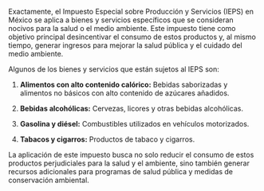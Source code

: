 Exactamente, el Impuesto Especial sobre Producción y Servicios (IEPS) en México se aplica a bienes y servicios específicos que se consideran nocivos para la salud o el medio ambiente. Este impuesto tiene como objetivo principal desincentivar el consumo de estos productos y, al mismo tiempo, generar ingresos para mejorar la salud pública y el cuidado del medio ambiente.

Algunos de los bienes y servicios que están sujetos al IEPS son:

1. **Alimentos con alto contenido calórico:** Bebidas saborizadas y alimentos no básicos con alto contenido de azúcares añadidos.

2. **Bebidas alcohólicas:** Cervezas, licores y otras bebidas alcohólicas.

3. **Gasolina y diésel:** Combustibles utilizados en vehículos motorizados.

4. **Tabacos y cigarros:** Productos de tabaco y cigarros.

La aplicación de este impuesto busca no solo reducir el consumo de estos productos perjudiciales para la salud y el ambiente, sino también generar recursos adicionales para programas de salud pública y medidas de conservación ambiental.